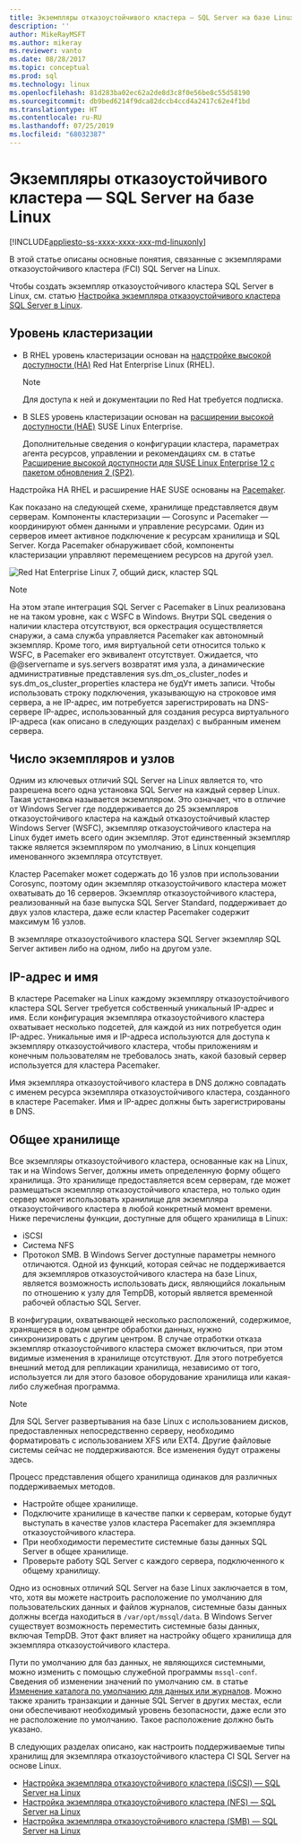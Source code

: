 ```yaml
---
title: Экземпляры отказоустойчивого кластера — SQL Server на базе Linux
description: ''
author: MikeRayMSFT
ms.author: mikeray
ms.reviewer: vanto
ms.date: 08/28/2017
ms.topic: conceptual
ms.prod: sql
ms.technology: linux
ms.openlocfilehash: 81d283ba02ec62a2de8d3c8f0e56be8c55d58190
ms.sourcegitcommit: db9bed6214f9dca82dccb4ccd4a2417c62e4f1bd
ms.translationtype: HT
ms.contentlocale: ru-RU
ms.lasthandoff: 07/25/2019
ms.locfileid: "68032387"
---
```

# <a name="failover-cluster-instances---sql-server-on-linux"></a>Экземпляры отказоустойчивого кластера — SQL Server на базе Linux

[!INCLUDE[appliesto-ss-xxxx-xxxx-xxx-md-linuxonly](../includes/appliesto-ss-xxxx-xxxx-xxx-md-linuxonly.md)]

В этой статье описаны основные понятия, связанные с экземплярами отказоустойчивого кластера (FCI) SQL Server на Linux. 

Чтобы создать экземпляр отказоустойчивого кластера SQL Server в Linux, см. статью [Настройка экземпляра отказоустойчивого кластера SQL Server в Linux](sql-server-linux-shared-disk-cluster-configure.md).

## <a name="the-clustering-layer"></a>Уровень кластеризации

* В RHEL уровень кластеризации основан на [надстройке высокой доступности (HA)](https://access.redhat.com/documentation/en-US/Red_Hat_Enterprise_Linux/6/pdf/High_Availability_Add-On_Overview/Red_Hat_Enterprise_Linux-6-High_Availability_Add-On_Overview-en-US.pdf) Red Hat Enterprise Linux (RHEL). 

    > [!NOTE] 
    > Для доступа к ней и документации по Red Hat требуется подписка. 

* В SLES уровень кластеризации основан на [расширении высокой доступности (HAE)](https://www.suse.com/products/highavailability) SUSE Linux Enterprise.

    Дополнительные сведения о конфигурации кластера, параметрах агента ресурсов, управлении и рекомендациях см. в статье [Расширение высокой доступности для SUSE Linux Enterprise 12 с пакетом обновления 2 (SP2)](https://www.suse.com/documentation/sle-ha-12/index.html).

Надстройка HA RHEL и расширение HAE SUSE основаны на [Pacemaker](https://clusterlabs.org/).

Как показано на следующей схеме, хранилище представляется двум серверам. Компоненты кластеризации — Corosync и Pacemaker — координируют обмен данными и управление ресурсами. Один из серверов имеет активное подключение к ресурсам хранилища и SQL Server. Когда Pacemaker обнаруживает сбой, компоненты кластеризации управляют перемещением ресурсов на другой узел.  

![Red Hat Enterprise Linux 7, общий диск, кластер SQL](./media/sql-server-linux-shared-disk-cluster-red-hat-7-configure/LinuxCluster.png) 


> [!NOTE]
> На этом этапе интеграция SQL Server с Pacemaker в Linux реализована не на таком уровне, как с WSFC в Windows. Внутри SQL сведения о наличии кластера отсутствуют, вся оркестрация осуществляется снаружи, а сама служба управляется Pacemaker как автономный экземпляр. Кроме того, имя виртуальной сети относится только к WSFC, в Pacemaker его эквивалент отсутствует. Ожидается, что @@servername и sys.servers возвратят имя узла, а динамические административные представления sys.dm_os_cluster_nodes и sys.dm_os_cluster_properties кластера не будУт иметь записи. Чтобы использовать строку подключения, указывающую на строковое имя сервера, а не IP-адрес, им потребуется зарегистрировать на DNS-сервере IP-адрес, использованный для создания ресурса виртуального IP-адреса (как описано в следующих разделах) с выбранным именем сервера.

## <a name="number-of-instances-and-nodes"></a>Число экземпляров и узлов

Одним из ключевых отличий SQL Server на Linux является то, что разрешена всего одна установка SQL Server на каждый сервер Linux. Такая установка называется экземпляром. Это означает, что в отличие от Windows Server где поддерживается до 25 экземпляров отказоустойчивого кластера на каждый отказоустойчивый кластер Windows Server (WSFC), экземпляр отказоустойчивого кластера на Linux будет иметь всего один экземпляр. Этот единственный экземпляр также является экземпляром по умолчанию, в Linux концепция именованного экземпляра отсутствует. 

Кластер Pacemaker может содержать до 16 узлов при использовании Corosync, поэтому один экземпляр отказоустойчивого кластера может охватывать до 16 серверов. Экземпляр отказоустойчивого кластера, реализованный на базе выпуска SQL Server Standard, поддерживает до двух узлов кластера, даже если кластер Pacemaker содержит максимум 16 узлов.

В экземпляре отказоустойчивого кластера SQL Server экземпляр SQL Server активен либо на одном, либо на другом узле.

## <a name="ip-address-and-name"></a>IP-адрес и имя
В кластере Pacemaker на Linux каждому экземпляру отказоустойчивого кластера SQL Server требуется собственный уникальный IP-адрес и имя. Если конфигурация экземпляра отказоустойчивого кластера охватывает несколько подсетей, для каждой из них потребуется один IP-адрес. Уникальные имя и IP-адреса используются для доступа к экземпляру отказоустойчивого кластера, чтобы приложениям и конечным пользователям не требовалось знать, какой базовый сервер используется для кластера Pacemaker.

Имя экземпляра отказоустойчивого кластера в DNS должно совпадать с именем ресурса экземпляра отказоустойчивого кластера, созданного в кластере Pacemaker.
Имя и IP-адрес должны быть зарегистрированы в DNS.

## <a name="shared-storage"></a>Общее хранилище
Все экземпляры отказоустойчивого кластера, основанные как на Linux, так и на Windows Server, должны иметь определенную форму общего хранилища. Это хранилище предоставляется всем серверам, где может размещаться экземпляр отказоустойчивого кластера, но только один сервер может использовать хранилище для экземпляра отказоустойчивого кластера в любой конкретный момент времени. Ниже перечислены функции, доступные для общего хранилища в Linux:

- iSCSI
- Система NFS
- Протокол SMB. В Windows Server доступные параметры немного отличаются. Одной из функций, которая сейчас не поддерживается для экземпляров отказоустойчивого кластера на базе Linux, является возможность использовать диск, являющийся локальным по отношению к узлу для TempDB, который является временной рабочей областью SQL Server.

В конфигурации, охватывающей несколько расположений, содержимое, хранящееся в одном центре обработки данных, нужно синхронизировать с другим центром. В случае отработки отказа экземпляр отказоустойчивого кластера сможет включиться, при этом видимые изменения в хранилище отсутствуют. Для этого потребуется внешний метод для репликации хранилища, независимо от того, используется ли для этого базовое оборудование хранилища или какая-либо служебная программа. 

>[!NOTE]
>Для SQL Server развертывания на базе Linux с использованием дисков, предоставленных непосредственно серверу, необходимо форматировать с использованием XFS или EXT4. Другие файловые системы сейчас не поддерживаются. Все изменения будут отражены здесь.

Процесс представления общего хранилища одинаков для различных поддерживаемых методов.

- Настройте общее хранилище.
- Подключите хранилище в качестве папки к серверам, которые будут выступать в качестве узлов кластера Pacemaker для экземпляра отказоустойчивого кластера.
- При необходимости переместите системные базы данных SQL Server в общее хранилище.
- Проверьте работу SQL Server с каждого сервера, подключенного к общему хранилищу.

Одно из основных отличий SQL Server на базе Linux заключается в том, что, хотя вы можете настроить расположение по умолчанию для пользовательских данных и файлов журналов, системные базы данных должны всегда находиться в `/var/opt/mssql/data`. В Windows Server существует возможность переместить системные базы данных, включая TempDB. Этот факт влияет на настройку общего хранилища для экземпляра отказоустойчивого кластера.

Пути по умолчанию для баз данных, не являющихся системными, можно изменить с помощью служебной программы `mssql-conf`. Сведения об изменении значений по умолчанию см. в статье [Изменение каталога по умолчанию для данных или журналов](sql-server-linux-configure-mssql-conf.md#datadir). Можно также хранить транзакции и данные SQL Server в других местах, если они обеспечивают необходимый уровень безопасности, даже если это не расположение по умолчанию. Такое расположение должно быть указано.

В следующих разделах описано, как настроить поддерживаемые типы хранилищ для экземпляра отказоустойчивого кластера CI SQL Server на основе Linux.

- [Настройка экземпляра отказоустойчивого кластера (iSCSI) — SQL Server на Linux](sql-server-linux-shared-disk-cluster-configure-iscsi.md)
- [Настройка экземпляра отказоустойчивого кластера (NFS) — SQL Server на Linux](sql-server-linux-shared-disk-cluster-configure-nfs.md)
- [Настройка экземпляра отказоустойчивого кластера (SMB) — SQL Server на Linux](sql-server-linux-shared-disk-cluster-configure-smb.md)
